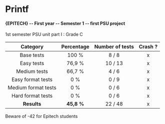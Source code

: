 # Printf
#### {EPITECH} -- First year -- Semester 1 -- first PSU project

1st semester PSU unit part I : Grade C

|       Category      | Percentage | Number of tests | Crash ? |
|:-------------------:|:----------:|:---------------:|:-------:|
|      Base tests     |    100 %   |      8 / 8      |    x    |
|      Easy tests     |   76,9 %   |     10 / 13     |    x    |
|     Medium tests    |   66,7 %   |      4 / 6      |    x    |
|  Easy format tests  |     0 %    |      0 / 9      |    x    |
| Medium format tests |     0 %    |      0 / 6      |    x    |
|  Hard format tests  |     0 %    |      0 / 6      |    x    |
|       **Results**       |   **45,8 %**   |     22 / 48     |    x    |

Beware of -42 for Epitech students

